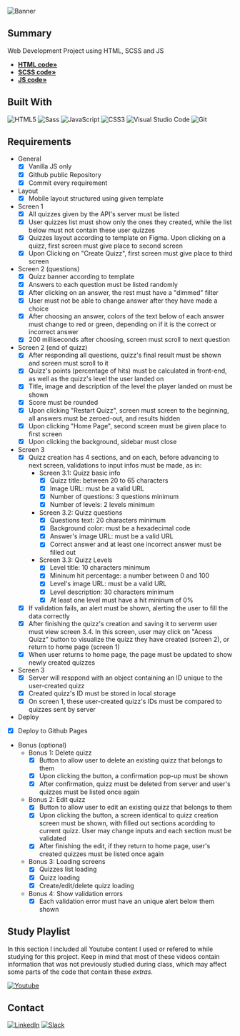 ![Banner](https://github.com/NivaldoFarias/projeto6-buzzquizz/blob/main/dist/img/protejo6-buzzquizz-full.png?raw=true)

## Summary

Web Development Project using HTML, SCSS and JS

- [**HTML code»**](https://github.com/NivaldoFarias/projeto6-buzzquizz/blob/main/index.html)
- [**SCSS code»**](https://github.com/NivaldoFarias/projeto6-buzzquizz/blob/main/scss/main.scss)
- [**JS code»**](https://github.com/NivaldoFarias/projeto6-buzzquizz/blob/main/js/script.js)

## Built With

![HTML5](https://img.shields.io/badge/html5-%23E34F26.svg?style=for-the-badge&logo=html5&logoColor=white)
![Sass](https://img.shields.io/badge/Sass-CC6699?style=for-the-badge&logo=sass&logoColor=white)
![JavaScript](https://img.shields.io/badge/JavaScript-F7DF1E?style=for-the-badge&logo=javascript&logoColor=black)
![CSS3](https://img.shields.io/badge/css3-%231572B6.svg?style=for-the-badge&logo=css3&logoColor=white)
![Visual Studio Code](https://img.shields.io/badge/Visual%20Studio%20Code-0078d7.svg?style=for-the-badge&logo=visual-studio-code&logoColor=white)
![Git](https://img.shields.io/badge/git-%23F05033.svg?style=for-the-badge&logo=git&logoColor=white)


## Requirements

- General
  - [x] Vanilla JS only
  - [x] Github public Repository
  - [x] Commit every requirement
- Layout
  - [x] Mobile layout structured using given template
- Screen 1
  - [x] All quizzes given by the API's server must be listed
  - [x] User quizzes list must show only the ones they created, while the list below must not contain these user quizzes
  - [x] Quizzes layout according to template on Figma. Upon clicking on a quizz, first screen must give place to second screen
  - [x] Upon Clicking on "Create Quizz", first screen must give place to third screen
- Screen 2 (questions)
  - [x] Quizz banner according to template
  - [x] Answers to each question must be listed randomly
  - [x] After clicking on an answer, the rest must have a "dimmed" filter 
  - [x] User must not be able to change answer after they have made a choice
  - [x] After choosing an answer, colors of the text below of each answer must change to red or green, depending on if it is the correct or incorrect answer
  - [x] 200 milliseconds after choosing, screen must scroll to next question 
- Screen 2 (end of quizz)
  - [x] After responding all questions, quizz's final result must be shown and screen must scroll to it
  - [x] Quizz's points (percentage of hits) must be calculated in front-end, as well as the quizz's level the user landed on
  - [x] Title, image and description of the level the player landed on must be shown
  - [x] Score must be rounded 
  - [x] Upon clicking "Restart Quizz", screen must screen to the beginning, all answers must be zeroed-out, and results hidden 
  - [x] Upon clicking "Home Page", second screen must be given place to first screen
  - [x] Upon clicking the background, sidebar must close
- Screen 3
  - [x] Quizz creation has 4 sections, and on each, before advancing to next screen, validations to input infos must be made, as in:
    - Screen 3.1: Quizz basic info
      - [x] Quizz title: between 20 to 65 characters
      - [x] Image URL: must be a valid URL
      - [x] Number of questions: 3 questions minimum
      - [x] Number of levels: 2 levels minimum
    - Screen 3.2: Quizz questions
      - [x] Questions text: 20 characters minimum
      - [x] Background color: must be a hexadecimal code
      - [x] Answer's image URL: must be a valid URL
      - [x] Correct answer and at least one incorrect answer must be filled out
    - Screen 3.3: Quizz Levels
      - [x] Level title: 10 characters minimum
      - [x] Mininum hit percentage: a number between 0 and 100
      - [x] Level's image URL: must be a valid URL
      - [x] Level description: 30 characters minimum   
      - [x] At least one level must have a hit mininum of 0%
  - [x] If validation fails, an alert must be shown, alerting the user to fill the data correctly
  - [x] After finishing the quizz's creation and saving it to serverm user must view screen 3.4. In this screen, user may click on "Acess Quizz" button to visualize the quizz they have created (screen 2), or return to home page (screen 1)
  - [x] When user returns to home page, the page must be updated to show newly created quizzes
- Screen 3
  - [x] Server will resppond with an object containing an ID unique to the user-created quizz
  - [x] Created quizz's ID must be stored in local storage
  - [x] On screen 1, these user-created quizz's IDs must be compared to quizzes sent by server
 - Deploy
  - [x] Deploy to Github Pages
- Bonus (optional)
  - Bonus 1: Delete quizz
    - [x] Button to allow user to delete an existing quizz that belongs to them
    - [x] Upon clicking the button, a confirmation pop-up must be shown 
    - [x] After confirmation, quizz must be deleted from server and user's quizzes must be listed once again
  - Bonus 2: Edit quizz
    - [x] Button to allow user to edit an existing quizz that belongs to them
    - [x] Upon clicking the button, a screen identical to quizz creation screen must be shown, with filled out sections acordding to current quizz. User may change inputs and each section must be validated 
    - [x] After finishing the edit, if they return to home page, user's created quizzes must be listed once again 
  - Bonus 3: Loading screens
    - [x] Quizzes list loading
    - [x] Quizz loading 
    - [x] Create/edit/delete quizz loading
  - Bonus 4: Show validation errors
    - [x] Each validation error must have an unique alert below them shown

<!-- Study Playlist -->
## Study Playlist

In this section I included all Youtube content I used or refered to while studying for this project. Keep in mind that most of these videos contain information that was not previously studied during class, which may affect some parts of the code that contain these _extras_.

[![Youtube][youtube-shield]][youtube-url]

<!-- Contact -->
## Contact

[![LinkedIn][linkedin-shield]][linkedin-url]
[![Slack][slack-shield]][slack-url]

<!-- MARKDOWN LINKS & IMAGES -->
[youtube-shield]: https://img.shields.io/badge/YouTube-FF0000?style=for-the-badge&logo=youtube&logoColor=white
[youtube-url]: https://youtube.com/playlist?list=PLoZj33I2-ANTWqU331l3ZGlZV8I7rr5ZN
[linkedin-shield]: https://img.shields.io/badge/-LinkedIn-black.svg?style=for-the-badge&logo=linkedin&colorB=blue
[linkedin-url]: https://www.linkedin.com/in/nivaldofarias/
[slack-shield]: https://img.shields.io/badge/Slack-4A154B?style=for-the-badge&logo=slack&logoColor=white
[slack-url]: https://driventurmas.slack.com/team/U02T6V2D8D8/
